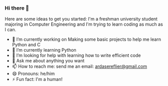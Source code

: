 ### Hi there 👋

Here are some ideas to get you started:
I'm a freshman university student majoring in Computer Engineering and I'm trying to learn coding as much as I can.

- 🔭 I’m currently working on Making some basic projects to help me learn Python and C 
- 🌱 I’m currently learning Python
- 🤔 I’m looking for help with learning how to write efficient code
- 💬 Ask me about anything you want
- 📫 How to reach me: send me an email: ardasereflier@gmail.com
- 😄 Pronouns: he/him
- ⚡ Fun fact: I'm a human!

